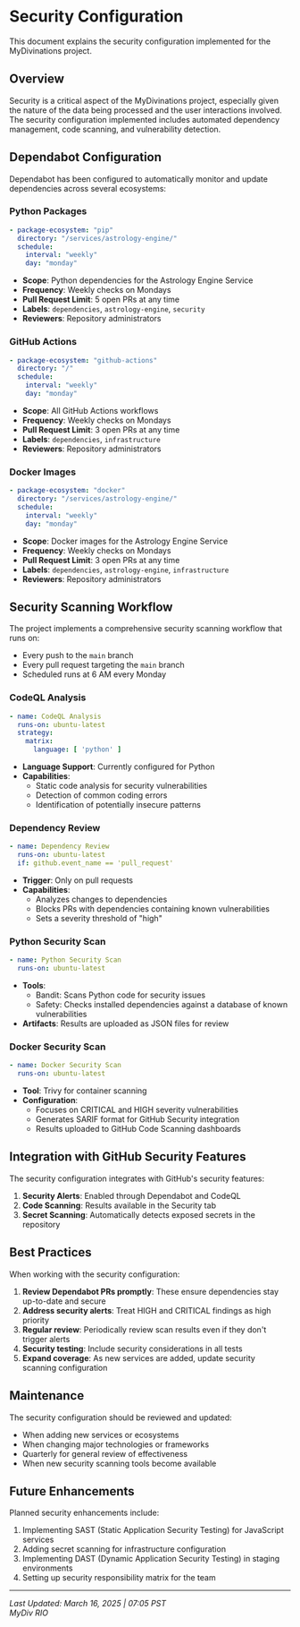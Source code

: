 # Security Configuration

This document explains the security configuration implemented for the MyDivinations project.

## Overview

Security is a critical aspect of the MyDivinations project, especially given the nature of the data being processed and the user interactions involved. The security configuration implemented includes automated dependency management, code scanning, and vulnerability detection.

## Dependabot Configuration

Dependabot has been configured to automatically monitor and update dependencies across several ecosystems:

### Python Packages

```yaml
- package-ecosystem: "pip"
  directory: "/services/astrology-engine/"
  schedule:
    interval: "weekly"
    day: "monday"
```

- **Scope**: Python dependencies for the Astrology Engine Service
- **Frequency**: Weekly checks on Mondays
- **Pull Request Limit**: 5 open PRs at any time
- **Labels**: `dependencies`, `astrology-engine`, `security`
- **Reviewers**: Repository administrators

### GitHub Actions

```yaml
- package-ecosystem: "github-actions"
  directory: "/"
  schedule:
    interval: "weekly"
    day: "monday"
```

- **Scope**: All GitHub Actions workflows
- **Frequency**: Weekly checks on Mondays
- **Pull Request Limit**: 3 open PRs at any time
- **Labels**: `dependencies`, `infrastructure`
- **Reviewers**: Repository administrators

### Docker Images

```yaml
- package-ecosystem: "docker"
  directory: "/services/astrology-engine/"
  schedule:
    interval: "weekly"
    day: "monday"
```

- **Scope**: Docker images for the Astrology Engine Service
- **Frequency**: Weekly checks on Mondays
- **Pull Request Limit**: 3 open PRs at any time
- **Labels**: `dependencies`, `astrology-engine`, `infrastructure`
- **Reviewers**: Repository administrators

## Security Scanning Workflow

The project implements a comprehensive security scanning workflow that runs on:
- Every push to the `main` branch
- Every pull request targeting the `main` branch
- Scheduled runs at 6 AM every Monday

### CodeQL Analysis

```yaml
- name: CodeQL Analysis
  runs-on: ubuntu-latest
  strategy:
    matrix:
      language: [ 'python' ]
```

- **Language Support**: Currently configured for Python
- **Capabilities**: 
  - Static code analysis for security vulnerabilities
  - Detection of common coding errors
  - Identification of potentially insecure patterns

### Dependency Review

```yaml
- name: Dependency Review
  runs-on: ubuntu-latest
  if: github.event_name == 'pull_request'
```

- **Trigger**: Only on pull requests
- **Capabilities**:
  - Analyzes changes to dependencies
  - Blocks PRs with dependencies containing known vulnerabilities
  - Sets a severity threshold of "high"

### Python Security Scan

```yaml
- name: Python Security Scan
  runs-on: ubuntu-latest
```

- **Tools**:
  - Bandit: Scans Python code for security issues
  - Safety: Checks installed dependencies against a database of known vulnerabilities
- **Artifacts**: Results are uploaded as JSON files for review

### Docker Security Scan

```yaml
- name: Docker Security Scan
  runs-on: ubuntu-latest
```

- **Tool**: Trivy for container scanning
- **Configuration**:
  - Focuses on CRITICAL and HIGH severity vulnerabilities
  - Generates SARIF format for GitHub Security integration
  - Results uploaded to GitHub Code Scanning dashboards

## Integration with GitHub Security Features

The security configuration integrates with GitHub's security features:

1. **Security Alerts**: Enabled through Dependabot and CodeQL
2. **Code Scanning**: Results available in the Security tab
3. **Secret Scanning**: Automatically detects exposed secrets in the repository

## Best Practices

When working with the security configuration:

1. **Review Dependabot PRs promptly**: These ensure dependencies stay up-to-date and secure
2. **Address security alerts**: Treat HIGH and CRITICAL findings as high priority
3. **Regular review**: Periodically review scan results even if they don't trigger alerts
4. **Security testing**: Include security considerations in all tests
5. **Expand coverage**: As new services are added, update security scanning configuration

## Maintenance

The security configuration should be reviewed and updated:

- When adding new services or ecosystems
- When changing major technologies or frameworks
- Quarterly for general review of effectiveness
- When new security scanning tools become available

## Future Enhancements

Planned security enhancements include:

1. Implementing SAST (Static Application Security Testing) for JavaScript services
2. Adding secret scanning for infrastructure configuration
3. Implementing DAST (Dynamic Application Security Testing) in staging environments
4. Setting up security responsibility matrix for the team

---

*Last Updated: March 16, 2025 | 07:05 PST*  
*MyDiv RIO*